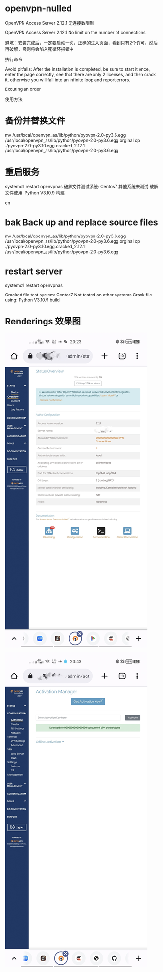# openvpn-nulled
OpenVPN Access Server 2.12.1 无连接数限制

OpenVPN Access Server 2.12.1 No limit on the number of connections

避坑：安装完成后，一定要启动一次，正确的进入页面，看到只有2个许可，然后再破解，否则将会陷入死循环报错中

执行命令


Avoid pitfalls: After the installation is completed, be sure to start it once, enter the page correctly, see that there are only 2 licenses, and then crack it, otherwise you will fall into an infinite loop and report errors.

Excuting an order


使用方法
# 备份并替换文件
mv /usr/local/openvpn_as/lib/python/pyovpn-2.0-py3.6.egg /usr/local/openvpn_as/lib/python/pyovpn-2.0-py3.6.egg.orginal
cp ./pyovpn-2.0-py3.10.egg.cracked_2.12.1 /usr/local/openvpn_as/lib/python/pyovpn-2.0-py3.6.egg

# 重启服务
systemctl restart openvpnas
破解文件测试系统: Centos7
其他系统未测试
破解文件使用: Python V3.10.9 构建

en
# bak Back up and replace source files
mv /usr/local/openvpn_as/lib/python/pyovpn-2.0-py3.6.egg /usr/local/openvpn_as/lib/python/pyovpn-2.0-py3.6.egg.orginal
cp ./pyovpn-2.0-py3.10.egg.cracked_2.12.1 /usr/local/openvpn_as/lib/python/pyovpn-2.0-py3.6.egg

# restart server
systemctl restart openvpnas

Cracked file test system: Centos7
Not tested on other systems
Crack file using: Python V3.10.9 build

# Renderings 效果图
![Image](https://github.com/linke131/openvpn-nulled/blob/main/IMG_20231004_203410.jpg)

![Image](https://github.com/linke131/openvpn-nulled/blob/main/IMG_20231004_204417.jpg)

